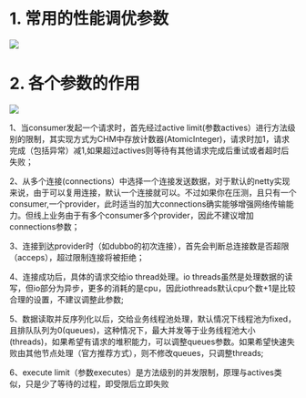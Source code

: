 # 1. 常用的性能调优参数

![](http://ww1.sinaimg.cn/mw690/b8a27c2fgy1g63wnw3l9nj20ne0lm433.jpg)

# 2. 各个参数的作用

![](http://ww1.sinaimg.cn/large/b8a27c2fgy1g63woxdco0j20n306qjrm.jpg)

1、当consumer发起一个请求时，首先经过active limit(参数actives）进行方法级别的限制，其实现方式为CHM中存放计数器(AtomicInteger)，请求时加1，请求完成（包括异常）减1,如果超过actives则等待有其他请求完成后重试或者超时后失败；

2、从多个连接(connections）中选择一个连接发送数据，对于默认的netty实现来说，由于可以复用连接，默认一个连接就可以。不过如果你在压测，且只有一个consumer,一个provider，此时适当的加大connections确实能够增强网络传输能力。但线上业务由于有多个consumer多个provider，因此不建议增加connections参数；

3、连接到达provider时（如dubbo的初次连接），首先会判断总连接数是否超限（acceps），超过限制连接将被拒绝；

4、连接成功后，具体的请求交给io thread处理。io threads虽然是处理数据的读写，但io部分为异步，更多的消耗的是cpu，因此iothreads默认cpu个数+1是比较合理的设置，不建议调整此参数;

5、数据读取并反序列化以后，交给业务线程池处理，默认情况下线程池为fixed，且排队队列为0(queues)，这种情况下，最大并发等于业务线程池大小(threads)，如果希望有请求的堆积能力，可以调整queues参数。如果希望快速失败由其他节点处理（官方推荐方式），则不修改queues，只调整threads;

6、execute limit（参数executes）是方法级别的并发限制，原理与actives类似，只是少了等待的过程，即受限后立即失败

